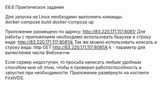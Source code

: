 E6.8 Практическое задание

Для запуска на Linux необходимо выполнить команды:<br>
 docker-compose build 
 docker-compose up

Приложение размещено по адресу: http://83.220.171.117:8081/
Для работы с приложением необходимо использовать браузер и строку вида: http://83.220.171.117:8081/k 
Так же можно использовать консоль и строку вида: http GET http://83.220.171.117:8081/k 
k - параметр для вычисления числа Фибоначчи

Если сервер недоступен, то просьба написать любым удобным способом мне об этом, чтобы я проверил работоспособность и запустил при необходимости.
Приложение развёрнуто на хостинге FirstVDS.
